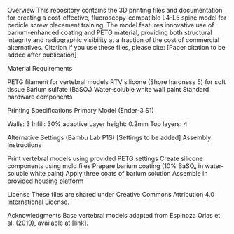 Overview
This repository contains the 3D printing files and documentation for creating a cost-effective, fluoroscopy-compatible L4-L5 spine model for pedicle screw placement training. The model features innovative use of barium-enhanced coating and PETG material, providing both structural integrity and radiographic visibility at a fraction of the cost of commercial alternatives.
Citation
If you use these files, please cite:
[Paper citation to be added after publication]

Material Requirements

PETG filament for vertebral models
RTV silicone (Shore hardness 5) for soft tissue
Barium sulfate (BaSO₄)
Water-soluble white wall paint
Standard hardware components

Printing Specifications
Primary Model (Ender-3 S1)

Walls: 3
Infill: 30% adaptive
Layer height: 0.2mm
Top layers: 4

Alternative Settings (Bambu Lab P1S)
[Settings to be added]
Assembly Instructions

Print vertebral models using provided PETG settings
Create silicone components using mold files
Prepare barium coating (10% BaSO₄ in water-soluble white paint)
Apply three coats of barium solution
Assemble in provided housing platform

License
These files are shared under Creative Commons Attribution 4.0 International License.

Acknowledgments
Base vertebral models adapted from Espinoza Orias et al. (2019), available at [link].
